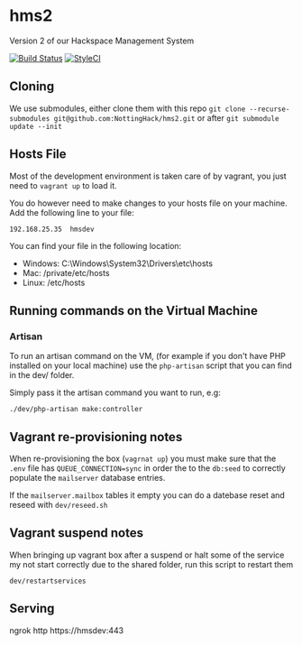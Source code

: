 # hms2
Version 2 of our Hackspace Management System

[![Build Status](https://travis-ci.org/NottingHack/hms2.svg?branch=master)](https://travis-ci.org/NottingHack/hms2)
[![StyleCI](https://github.styleci.io/repos/58862112/shield?branch=main)](https://github.styleci.io/repos/58862112?branch=main)

## Cloning
We use submodules, either clone them with this repo
`git clone --recurse-submodules git@github.com:NottingHack/hms2.git`
or after
`git submodule update --init`

## Hosts File

Most of the development environment is taken care of by vagrant, you just need to `vagrant up` to load it.

You do however need to make changes to your hosts file on your machine. Add the following line to your file:

`192.168.25.35	hmsdev`

You can find your file in the following location:

* Windows: C:\Windows\System32\Drivers\etc\hosts
* Mac: /private/etc/hosts
* Linux: /etc/hosts

## Running commands on the Virtual Machine

### Artisan

To run an artisan command on the VM, (for example if you don't have PHP installed on your local machine) use the ```php-artisan``` script that you can find in the dev/ folder.

Simply pass it the artisan command you want to run, e.g:

```./dev/php-artisan make:controller```

## Vagrant re-provisioning notes

When re-provisioning the box (`vagrnat up`) you must make sure that the `.env` file has `QUEUE_CONNECTION=sync` in order the to the `db:seed` to correctly populate the `mailserver` database entries.

If the `mailserver.mailbox` tables it empty you can do a datebase reset and reseed with `dev/reseed.sh`

## Vagrant suspend notes

When bringing up vagrant box after a suspend or halt some of the service my not start correctly due to the shared folder, run this script to restart them

`dev/restartservices`

## Serving 
ngrok http https://hmsdev:443